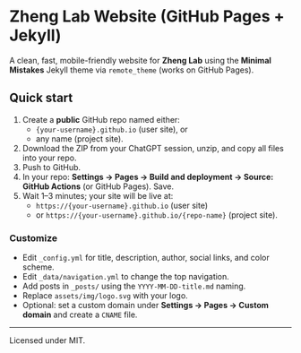 # Zheng Lab Website (GitHub Pages + Jekyll)

A clean, fast, mobile-friendly website for **Zheng Lab** using the **Minimal Mistakes** Jekyll theme via `remote_theme` (works on GitHub Pages).

## Quick start
1. Create a **public** GitHub repo named either:
   - `{your-username}.github.io` (user site), or
   - any name (project site).
2. Download the ZIP from your ChatGPT session, unzip, and copy all files into your repo.
3. Push to GitHub.
4. In your repo: **Settings → Pages → Build and deployment → Source: GitHub Actions** (or GitHub Pages). Save.
5. Wait 1–3 minutes; your site will be live at:
   - `https://{your-username}.github.io` (user site)
   - or `https://{your-username}.github.io/{repo-name}` (project site).

### Customize
- Edit `_config.yml` for title, description, author, social links, and color scheme.
- Edit `_data/navigation.yml` to change the top navigation.
- Add posts in `_posts/` using the `YYYY-MM-DD-title.md` naming.
- Replace `assets/img/logo.svg` with your logo.
- Optional: set a custom domain under **Settings → Pages → Custom domain** and create a `CNAME` file.

---

Licensed under MIT.
